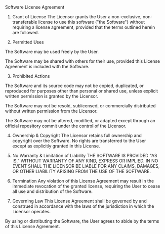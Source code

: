 Software License Agreement

1. Grant of License
The Licensor grants the User a non-exclusive, non-transferable license to use this software ("the Software") without requiring a license agreement, provided that the terms outlined herein are followed.

2. Permitted Uses

The Software may be used freely by the User.

The Software may be shared with others for their use, provided this License Agreement is included with the Software.

3. Prohibited Actions

The Software and its source code may not be copied, duplicated, or reproduced for purposes other than personal or shared use, unless explicit written permission is granted by the Licensor.

The Software may not be resold, sublicensed, or commercially distributed without written permission from the Licensor.

The Software may not be altered, modified, or adapted except through an official repository commit under the control of the Licensor.

4. Ownership & Copyright
The Licensor retains full ownership and copyright over the Software. No rights are transferred to the User except as explicitly granted in this License.

5. No Warranty & Limitation of Liability
THE SOFTWARE IS PROVIDED "AS IS," WITHOUT WARRANTY OF ANY KIND, EXPRESS OR IMPLIED. IN NO EVENT SHALL THE LICENSOR BE LIABLE FOR ANY CLAIMS, DAMAGES, OR OTHER LIABILITY ARISING FROM THE USE OF THE SOFTWARE.

6. Termination
Any violation of this License Agreement may result in the immediate revocation of the granted license, requiring the User to cease all use and distribution of the Software.

7. Governing Law
This License Agreement shall be governed by and construed in accordance with the laws of the jurisdiction in which the Licensor operates.

By using or distributing the Software, the User agrees to abide by the terms of this License Agreement.

